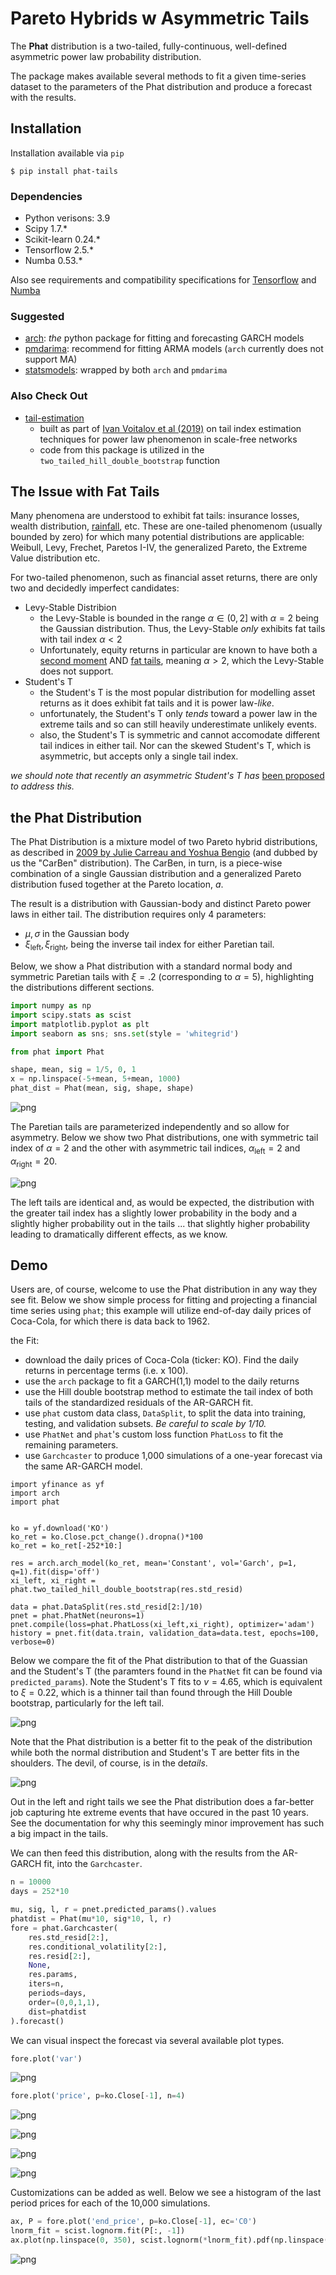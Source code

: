 # Pareto Hybrids w Asymmetric Tails #

The **Phat** distribution is a two-tailed, fully-continuous, well-defined asymmetric power law probability distribution.

The package makes available several methods to fit a given time-series dataset to the parameters of the Phat distribution and produce a forecast with the results.

## Installation ##

Installation available via `pip`

```console
$ pip install phat-tails
```

### Dependencies ###

+ Python verisons: 3.9
+ Scipy 1.7.*
+ Scikit-learn 0.24.*
+ Tensorflow 2.5.*
+ Numba 0.53.*

Also see requirements and compatibility specifications for [Tensorflow](https://www.tensorflow.org/install) and [Numba](https://numba.readthedocs.io/en/stable/user/installing.html)

### Suggested ###
+ [arch](https://arch.readthedocs.io/en/latest/): *the* python package for fitting and forecasting GARCH models
+ [pmdarima](http://alkaline-ml.com/pmdarima/): recommend for fitting ARMA models (`arch` currently does not support MA)
+ [statsmodels](https://www.statsmodels.org/): wrapped by both `arch` and `pmdarima`

### Also Check Out ###

+ [tail-estimation](https://github.com/ivanvoitalov/tail-estimation)
    + built as part of [Ivan Voitalov et al (2019)](https://journals.aps.org/prresearch/pdf/10.1103/PhysRevResearch.1.033034) on tail index estimation techniques for power law phenomenon in scale-free networks
    + code from this package is utilized in the `two_tailed_hill_double_bootstrap` function

## The Issue with Fat Tails ##

Many phenomena are understood to exhibit fat tails: insurance losses, wealth distribution, [rainfall](https://hess.copernicus.org/articles/17/851/2013/hess-17-851-2013.pdf), etc. These are one-tailed phenomenom (usually bounded by zero) for which many potential distributions are applicable: Weibull, Levy, Frechet, Paretos I-IV, the generalized Pareto, the Extreme Value distribution etc.

For two-tailed phenomenon, such as financial asset returns, there are only two and decidedly imperfect candidates:

+ Levy-Stable Distribion 
    + the Levy-Stable is bounded in the range $\alpha \in (0, 2]$ with $\alpha = 2$ being the Gaussian distribution. Thus, the Levy-Stable *only* exhibits fat tails with tail index $\alpha < 2$
    + Unfortunately, equity returns in particular are known to have both a [second moment](https://fan.princeton.edu/fan/FinEcon/chap1.pdf) AND [fat tails](https://papers.tinbergen.nl/98017.pdf), meaning $\alpha > 2$, which the Levy-Stable does not support.
+ Student's T
    + the Student's T is the most popular distribution for modelling asset returns as it does exhibit fat tails and it is power law-*like*.
    + unfortunately, the Student's T only *tends* toward a power law in the extreme tails and so can still heavily underestimate unlikely events.
    + also, the Student's T is symmetric and cannot accomodate different tail indices in either tail. Nor can the skewed Student's T, which is asymmetric, but accepts only a single tail index.

*we should note that recently an asymmetric Student's T has* [been proposed](https://www.sciencedirect.com/science/article/abs/pii/S0304407610000266) *to address this.*

## the Phat Distribution ##

The Phat Distribution is a mixture model of two Pareto hybrid distributions, as described in [2009 by Julie Carreau and Yoshua Bengio](https://www.researchgate.net/publication/226293435_A_hybrid_Pareto_model_for_asymmetric_fat-tailed_data_The_univariate_case) (and dubbed by us the "CarBen" distribution). The CarBen, in turn, is a piece-wise combination of a single Gaussian distribution and a generalized Pareto distribution fused together at the Pareto location, $a$.

The result is a distribution with Gaussian-body and distinct Pareto power laws in either tail. The distribution requires only 4 parameters:

+ $\mu, \sigma$ in the Gaussian body
+ $\xi_{\text{left}}, \xi_{\text{right}}$, being the inverse tail index for either Paretian tail.

Below, we show a Phat distribution with a standard normal body and symmetric Paretian tails with $\xi = .2$ (corresponding to $\alpha = 5$), highlighting the distributions different sections.

```python
import numpy as np
import scipy.stats as scist
import matplotlib.pyplot as plt
import seaborn as sns; sns.set(style = 'whitegrid')

from phat import Phat

shape, mean, sig = 1/5, 0, 1
x = np.linspace(-5+mean, 5+mean, 1000)
phat_dist = Phat(mean, sig, shape, shape)
```

![png](imgs/output_6_0.png)

The Paretian tails are parameterized independently and so allow for asymmetry. Below we show two Phat distributions, one with symmetric tail index of $\alpha=2$ and the other with asymmetric tail indices, $\alpha_{\text{left}}=2$ and $\alpha_{\text{right}}=20$.

![png](imgs/output_8_0.png)

The left tails are identical and, as would be expected, the distribution with the greater tail index has a slightly lower probability in the body and a slightly higher probability out in the tails ... that slightly higher probability leading to dramatically different effects, as we know.

## Demo ##

Users are, of course, welcome to use the Phat distribution in any way they see fit. Below we  show simple process for fitting and projecting a financial time series using `phat`; this example will utilize end-of-day daily prices of Coca-Cola, for which there is data back to 1962.

the Fit:

+ download the daily prices of Coca-Cola (ticker: KO). Find the daily returns in percentage terms (i.e. x 100).
+ use the `arch` package to fit a GARCH(1,1) model to the daily returns
+ use the Hill double bootstrap method to estimate the tail index of both tails of the standardized residuals of the AR-GARCH fit.
+ use `phat` custom data class, `DataSplit`, to split the data into training, testing, and validation subsets. *Be careful to scale by 1/10.*
+ use `PhatNet` and `phat`'s custom loss function `PhatLoss` to fit the remaining parameters.
+ use `Garchcaster` to produce 1,000 simulations of a one-year forecast via the same AR-GARCH model.

```pytnon
import yfinance as yf
import arch
import phat


ko = yf.download('KO')
ko_ret = ko.Close.pct_change().dropna()*100
ko_ret = ko_ret[-252*10:]

res = arch.arch_model(ko_ret, mean='Constant', vol='Garch', p=1, q=1).fit(disp='off')
xi_left, xi_right = phat.two_tailed_hill_double_bootstrap(res.std_resid)

data = phat.DataSplit(res.std_resid[2:]/10)
pnet = phat.PhatNet(neurons=1)
pnet.compile(loss=phat.PhatLoss(xi_left,xi_right), optimizer='adam')
history = pnet.fit(data.train, validation_data=data.test, epochs=100, verbose=0)
```

Below we compare the fit of the Phat distribution to that of the Guassian and the Student's T (the paramters found in the `PhatNet` fit can be found via `predicted_params`).  Note the Student's T fits to $v=4.65$, which is equivalent to $\xi = 0.22$, which is a thinner tail than found through the Hill Double bootstrap, particularly for the left tail.

![png](imgs/output_18_0.png)

Note that the Phat distribution is a better fit to the peak of the distribution while both the normal distribution and Student's T are better fits in the shoulders. The devil, of course, is in the de*tails*.

![png](imgs/output_20_0.png)

Out in the left and right tails we see the Phat distribution does a far-better job capturing hte extreme events that have occured in the past 10 years. See the documentation for why this seemingly minor improvement has such a big impact in the tails. 

We can then feed this distribution, along with the results from the AR-GARCH fit, into the `Garchcaster`.

```python
n = 10000
days = 252*10

mu, sig, l, r = pnet.predicted_params().values
phatdist = Phat(mu*10, sig*10, l, r)
fore = phat.Garchcaster(
    res.std_resid[2:],
    res.conditional_volatility[2:],
    res.resid[2:],
    None,
    res.params,
    iters=n,
    periods=days,
    order=(0,0,1,1),
    dist=phatdist
).forecast()
```

We can visual inspect the forecast via several available plot types.

```python
fore.plot('var')
```

![png](imgs/output_23_0.png)

```python
fore.plot('price', p=ko.Close[-1], n=4)
```

![png](imgs/output_24_0.png)

![png](imgs/output_24_1.png)

![png](imgs/output_24_2.png)

![png](imgs/output_24_3.png)

Customizations can be added as well. Below we see a histogram of the last period prices for each of the 10,000 simulations.

```python
ax, P = fore.plot('end_price', p=ko.Close[-1], ec='C0')
lnorm_fit = scist.lognorm.fit(P[:, -1])
ax.plot(np.linspace(0, 350), scist.lognorm(*lnorm_fit).pdf(np.linspace(0, 350)))
```

![png](imgs/output_25_0.png)
